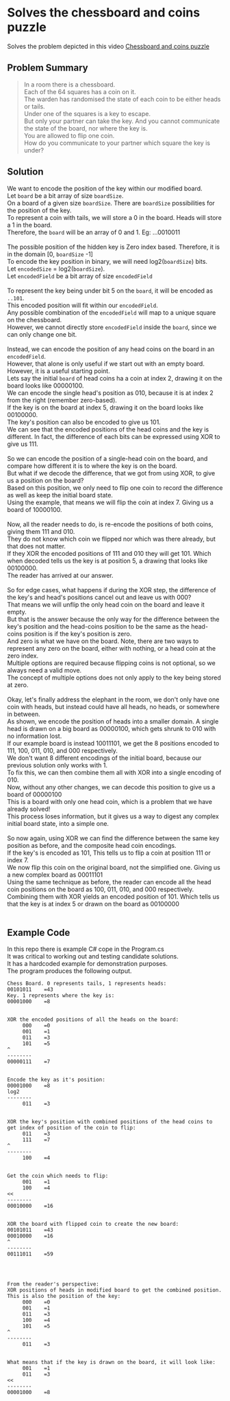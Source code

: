 # Solves the chessboard and coins puzzle

Solves the problem depicted in this video [Chessboard and coins puzzle](https://www.youtube.com/shorts/1_tJbkG_ckE)
## Problem Summary
> In a room there is a chessboard. <br/>
> Each of the 64 squares has a coin on it. <br/>
> The warden has randomised the state of each coin to be either heads or tails. <br/>
> Under one of the squares is a key to escape. <br/>
> But only your partner can take the key. And you cannot communicate the state of the board, nor where the key is. <br/>
> You are allowed to flip one coin. <br/>
> How do you communicate to your partner which square the key is under? <br/>

## Solution
We want to encode the position of the key within our modified board. <br/>
Let `board` be a bit array of size `boardSize`. <br/>
On a board of a given size `boardSize`. There are `boardSize` possibilities for the position of the key. <br/>
To represent a coin with tails, we will store a 0 in the board. Heads will store a 1 in the board. <br/>
Therefore, the `board` will be an array of 0 and 1. Eg: ...0010011 <br/>
<br/>
The possible position of the hidden key is Zero index based. Therefore, it is in the domain [0, `boardSize` -1] <br/>
To encode the key position in binary, we will need log2(`boardSize`) bits.<br/>
Let `encodedSize` = log2(`boardSize`). <br/>
Let `encodedField` be a bit array of size `encodedField` <br/>
<br/>
To represent the key being under bit 5 on the `board`, it will be encoded as `..101`. <br/>
This encoded position will fit within our `encodedField`. <br/>
Any possible combination of the `encodedField` will map to a unique square on the chessboard. <br/>
However, we cannot directly store `encodedField` inside the `board`, since we can only change one bit. <br/>
<br/>
Instead, we can encode the position of any head coins on the board in an `encodedField`. <br/>
However, that alone is only useful if we start out with an empty board. However, it is a useful starting point. <br/>
Lets say the initial `board` of head coins ha a coin at index 2, drawing it on the board looks like 00000100. <br/>
We can encode the single head's position as 010, because it is at index 2 from the right (remember zero-based).<br/>
If the key is on the board at index 5, drawing it on the board looks like 00100000.<br/>
The key's position can also be encoded to give us 101.<br/>
We can see that the encoded positions of the head coins and the key is different. In fact, the difference of each bits can be expressed using XOR to give us 111.<br/>
<br/>
So we can encode the position of a single-head coin on the board, and compare how different it is to where the key is on the board.<br/>
But what if we decode the difference, that we got from using XOR, to give us a position on the board?<br/>
Based on this position, we only need to flip one coin to record the difference as well as keep the initial board state.<br/>
Using the example, that means we will flip the coin at index 7. Giving us a board of 10000100. <br/>
<br/>
Now, all the reader needs to do, is re-encode the positions of both coins, giving them 111 and 010. <br/>
They do not know which coin we flipped nor which was there already, but that does not matter. <br/>
If they XOR the encoded positions of 111 and 010 they will get 101. Which when decoded tells us the key is at position 5, a drawing that looks like 00100000. <br/>
The reader has arrived at our answer. <br/>
 <br/>
So for edge cases, what happens if during the XOR step, the difference of the key's and head's positions cancel out and leave us with 000? <br/>
That means we will unflip the only head coin on the board and leave it empty. <br/>
But that is the answer because the only way for the difference between the key's position and the head-coins position to be the same as the head-coins position is if the key's position is zero. <br/>
And zero is what we have on the board. Note, there are two ways to represent any zero on the board, either with nothing, or a head coin at the zero index. <br/>
Multiple options are required because flipping coins is not optional, so we always need a valid move. <br/>
The concept of multiple options does not only apply to the key being stored at zero. <br/>
<br/>
Okay, let's finally address the elephant in the room, we don't only have one coin with heads, but instead could have all heads, no heads, or somewhere in between. <br/>
As shown, we encode the position of heads into a smaller domain. A single head is drawn on a big board as 00000100, which gets shrunk to 010 with no information lost. <br/>
If our example board is instead 10011101, we get the 8 positions encoded to 111, 100, 011, 010, and 000 respectively. <br/>
We don't want 8 different encodings of the initial board, because our previous solution only works with 1. <br/>
To fix this, we can then combine them all with XOR into a single encoding of 010. <br/>
Now, without any other changes, we can decode this position to give us a board of 00000100 <br/>
This is a board with only one head coin, which is a problem that we have already solved! <br/>
This process loses information, but it gives us a way to digest any complex initial board state, into a simple one. <br/>
<br/>
So now again, using XOR we can find the difference between the same key position as before, and the composite head coin encodings. <br/>
If the key's is encoded as 101, This tells us to flip a coin at position 111 or index 7. <br/>
We now flip this coin on the original board, not the simplified one. Giving us a new complex board as 00011101 <br/>
Using the same technique as before, the reader can encode all the head coin positions on the board as 100, 011, 010, and 000 respectively.
Combining them with XOR yields an encoded position of 101. Which tells us that the key is at index 5 or drawn on the board as 00100000 <br/>
<br/>

## Example Code
In this repo there is example C# cope in the Program.cs<br/>
It was critical to working out and testing candidate solutions.<br/>
It has a hardcoded example for demonstration purposes.<br/>
The program produces the following output.<br/>
```
Chess Board. 0 represents tails, 1 represents heads:
00101011    =43
Key. 1 represents where the key is:
00001000    =8


XOR the encoded positions of all the heads on the board:
     000    =0
     001    =1
     011    =3
     101    =5
^
--------
00000111    =7


Encode the key as it's position:
00001000    =8
log2
--------
     011    =3


XOR the key's position with combined positions of the head coins to get index of position of the coin to flip:
     011    =3
     111    =7
^
--------
     100    =4


Get the coin which needs to flip:
     001    =1
     100    =4
<<
--------
00010000    =16


XOR the board with flipped coin to create the new board:
00101011    =43
00010000    =16
^
--------
00111011    =59




From the reader's perspective:
XOR positions of heads in modified board to get the combined position. This is also the position of the key:
     000    =0
     001    =1
     011    =3
     100    =4
     101    =5
^
--------
     011    =3


What means that if the key is drawn on the board, it will look like:
     001    =1
     011    =3
<<
--------
00001000    =8
```
